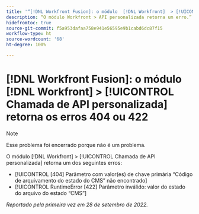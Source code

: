 ```yaml
---
title: '“[!DNL Workfront Fusion]: o módulo  [!DNL Workfront]  > [!UICONTROL Chamada de API personalizada] retorna os erros 404 ou 422”'
description: “O módulo Workfront > API personalizada retorna um erro.”
hidefromtoc: true
source-git-commit: f5a953dafaa758e941e56595e9b1cabd6dc87f15
workflow-type: ht
source-wordcount: '68'
ht-degree: 100%

---
```



# [!DNL Workfront Fusion]: o módulo [!DNL Workfront] > [!UICONTROL Chamada de API personalizada] retorna os erros 404 ou 422

>[!NOTE]
>
>Esse problema foi encerrado porque não é um problema.

O módulo [!DNL Workfront] > [!UICONTROL Chamada de API personalizada] retorna um dos seguintes erros:

* [!UICONTROL [404] Parâmetro com valor(es) de chave primária “Código de arquivamento do estado do CMS” não encontrado]
* [!UICONTROL RuntimeError [422] Parâmetro inválido: valor do estado do arquivo do estado “CMS”]

_Reportado pela primeira vez em 28 de setembro de 2022._


